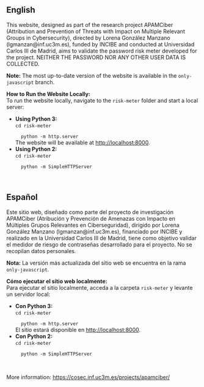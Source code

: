 <h2>English</h2>
<p>This website, designed as part of the research project APAMCiber (Attribution and Prevention of Threats with Impact on Multiple Relevant Groups in Cybersecurity), directed by Lorena González Manzano (lgmanzan@inf.uc3m.es), funded by INCIBE and conducted at Universidad Carlos III de Madrid, aims to validate the password risk meter developed for the project. NEITHER THE PASSWORD NOR ANY OTHER USER DATA IS COLLECTED.</p>
<p><strong>Note:</strong> The most up-to-date version of the website is available in the <code>only-javascript</code> branch.</p>
<p><strong>How to Run the Website Locally:</strong><br>
To run the website locally, navigate to the <code>risk-meter</code> folder and start a local server:</p>
<ul>
  <li><strong>Using Python 3:</strong><br>
  <code>cd risk-meter<br>
  python -m http.server</code><br>
  The website will be available at <a href="http://localhost:8000">http://localhost:8000</a>.</li>
  <li><strong>Using Python 2:</strong><br>
  <code>cd risk-meter<br>
  python -m SimpleHTTPServer</code></li>
</ul>
<br>

<h2>Español</h2>
<p>Este sitio web, diseñado como parte del proyecto de investigación APAMCiber (Atribución y Prevención de Amenazas con Impacto en Múltiples Grupos Relevantes en Ciberseguridad), dirigido por Lorena González Manzano (lgmanzan@inf.uc3m.es), financiado por INCIBE y realizado en la Universidad Carlos III de Madrid, tiene como objetivo validar el medidor de riesgo de contraseñas desarrollado para el proyecto. No se recopilan datos personales.</p>
<p><strong>Nota:</strong> La versión más actualizada del sitio web se encuentra en la rama <code>only-javascript</code>.</p>
<p><strong>Cómo ejecutar el sitio web localmente:</strong><br>
Para ejecutar el sitio localmente, acceda a la carpeta <code>risk-meter</code> y levante un servidor local:</p>
<ul>
  <li><strong>Con Python 3:</strong><br>
  <code>cd risk-meter<br>
  python -m http.server</code><br>
  El sitio estará disponible en <a href="http://localhost:8000">http://localhost:8000</a>.</li>
  <li><strong>Con Python 2:</strong><br>
  <code>cd risk-meter<br>
  python -m SimpleHTTPServer</code></li>
</ul>
<br>

<p>More information: <a href="https://cosec.inf.uc3m.es/projects/apamciber/">https://cosec.inf.uc3m.es/projects/apamciber/</a></p>

